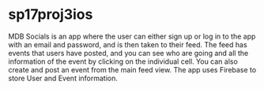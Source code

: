 # sp17proj3ios
MDB Socials is an app where the user can either sign up or log in to the app with an email and password, and is then taken to their feed. The feed has events that users have posted, and you can see who are going and all the information of the event by clicking on the individual cell. You can also create and post an event from the main feed view.
The app uses Firebase to store User and Event information. 
